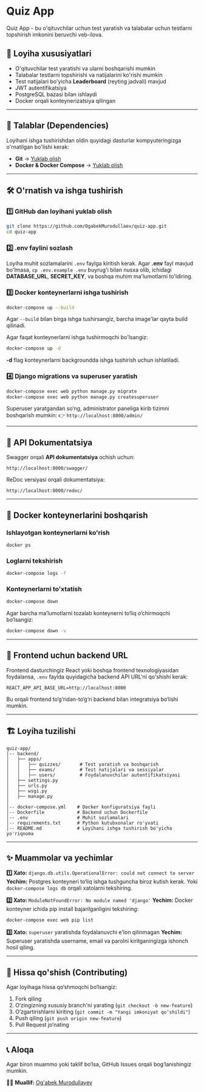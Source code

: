 # Quiz App

Quiz App - bu o'qituvchilar uchun test yaratish va talabalar uchun testlarni topshirish imkonini beruvchi veb-ilova.

## 🚀 Loyiha xususiyatlari
- O'qituvchilar test yaratishi va ularni boshqarishi mumkin
- Talabalar testlarni topshirishi va natijalarini ko'rishi mumkin
- Test natijalari bo'yicha **Leaderboard** (reyting jadvali) mavjud
- JWT autentifikatsiya
- PostgreSQL bazasi bilan ishlaydi
- Docker orqali konteynerizatsiya qilingan

---

## 📌 Talablar (Dependencies)
Loyihani ishga tushirishdan oldin quyidagi dasturlar kompyuteringizga o'rnatilgan bo'lishi kerak:

- **Git** → [Yuklab olish](https://git-scm.com/)
- **Docker & Docker Compose** → [Yuklab olish](https://www.docker.com/products/docker-desktop)

---

## 🛠 O'rnatish va ishga tushirish

### **1️⃣ GitHub dan loyihani yuklab olish**
```bash
git clone https://github.com/OgabekMurodullaev/quiz-app.git
cd quiz-app
```

### **2️⃣ .env faylini sozlash**
Loyiha muhit sozlamalarini `.env` faylga kiritish kerak. Agar **.env** fayl mavjud bo'lmasa, `cp .env.example .env` buyrug'i bilan nusxa olib, ichidagi **DATABASE_URL**, **SECRET_KEY**, va boshqa muhim ma'lumotlarni to'ldiring.

### **3️⃣ Docker konteynerlarni ishga tushirish**
```bash
docker-compose up --build
```

Agar `--build` bilan birga ishga tushirsangiz, barcha image'lar qayta build qilinadi.

Agar faqat konteynerlarni ishga tushirmoqchi bo'lsangiz:
```bash
docker-compose up -d
```
**-d** flag konteynerlarni backgroundda ishga tushirish uchun ishlatiladi.

### **4️⃣ Django migrations va superuser yaratish**
```bash
docker-compose exec web python manage.py migrate
docker-compose exec web python manage.py createsuperuser
```

Superuser yaratgandan so‘ng, administrator paneliga kirib tizimni boshqarish mumkin:
👉 `http://localhost:8000/admin/`

---

## 📡 API Dokumentatsiya
Swagger orqali **API dokumentatsiya** ochish uchun:
```
http://localhost:8000/swagger/
```

ReDoc versiyasi orqali dokumentatsiya:
```
http://localhost:8000/redoc/
```

---

## 🐳 Docker konteynerlarini boshqarish

### **Ishlayotgan konteynerlarni ko'rish**
```bash
docker ps
```

### **Loglarni tekshirish**
```bash
docker-compose logs -f
```

### **Konteynerlarni to'xtatish**
```bash
docker-compose down
```

Agar barcha ma’lumotlarni tozalab konteynerni to‘liq o‘chirmoqchi bo‘lsangiz:
```bash
docker-compose down -v
```

---

## 🔗 Frontend uchun backend URL
Frontend dasturchingiz React yoki boshqa frontend texnologiyasidan foydalansa, `.env` faylda quyidagicha backend API URL'ni qo'shishi kerak:
```
REACT_APP_API_BASE_URL=http://localhost:8000
```

Bu orqali frontend to‘g‘ridan-to‘g‘ri backend bilan integratsiya bo‘lishi mumkin.

---

## 🏗 Loyiha tuzilishi

```
quiz-app/
│-- backend/
│   ├── apps/
│   │   ├── quizzes/       # Test yaratish va boshqarish
│   │   ├── exams/         # Test natijalari va sessiyalar
│   │   ├── users/         # Foydalanuvchilar autentifikatsiyasi
│   ├── settings.py
│   ├── urls.py
│   ├── wsgi.py
│   ├── manage.py
│
│-- docker-compose.yml    # Docker konfiguratsiya fayli
│-- Dockerfile            # Backend uchun Dockerfile
│-- .env                  # Muhit sozlamalari
│-- requirements.txt      # Python kutubxonalar ro'yxati
│-- README.md             # Loyihani ishga tushirish bo'yicha yo'riqnoma
```

---

## ✨ Muammolar va yechimlar

**1️⃣ Xato:** `django.db.utils.OperationalError: could not connect to server`
**Yechim:** Postgres konteyneri to‘liq ishga tushguncha biroz kutish kerak. Yoki `docker-compose logs db` orqali xatolarni tekshiring.

**2️⃣ Xato:** `ModuleNotFoundError: No module named 'django'`
**Yechim:** Docker konteyner ichida pip install bajarilganligini tekshiring:
```bash
docker-compose exec web pip list
```

**3️⃣ Xato:** `superuser` yaratishda foydalanuvchi e'lon qilinmagan
**Yechim:** Superuser yaratishda username, email va parolni kiritganingizga ishonch hosil qiling.

---

## 🤝 Hissa qo'shish (Contributing)
Agar loyihaga hissa qo‘shmoqchi bo‘lsangiz:
1. Fork qiling
2. O‘zingizning xususiy branch'ni yarating (`git checkout -b new-feature`)
3. O‘zgartirishlarni kiriting (`git commit -m "Yangi imkoniyat qo‘shildi"`)
4. Push qiling (`git push origin new-feature`)
5. Pull Request jo‘nating

---

## 📞 Aloqa
Agar biron muammo yoki taklif bo‘lsa, GitHub Issues orqali bog‘lanishingiz mumkin.

👨‍💻 **Muallif:** [Og'abek Murodullayev](https://github.com/OgabekMurodullaev)


